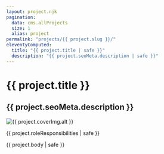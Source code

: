 ```yaml
---
layout: project.njk
pagination:
  data: cms.allProjects
  size: 1
  alias: project
permalink: "projects/{{ project.slug }}/"
eleventyComputed:
  title: "{{ project.title | safe }}"
  description: "{{ project.seoMeta.description | safe }}"
---
```


<div class="masthead">

# {{ project.title }}

## {{ project.seoMeta.description }}

</div>

<div class="readable">
  <div class="project-cover">
    <picture>
      <source media="(min-width: 18em)" srcset="{{ project.coverImg.responsiveImage.srcSet }}">
      <img src="{{ project.coverImg.responsiveImage.src }} " alt="{{ project.coverImg.alt }}" style="width: auto;" lazy="true">
    </picture>
  </div>

{{ project.roleResponsibilities | safe }}

{{ project.body | safe }}

</div>
